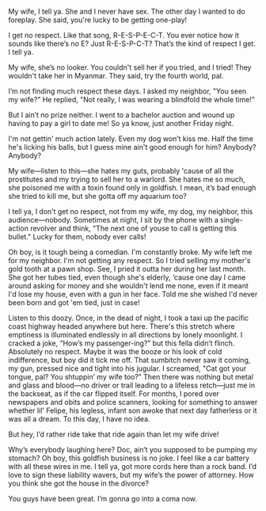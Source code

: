 
My wife, I tell ya. She and I never have sex. The other day I wanted to do foreplay. She said, you're lucky to be getting one-play!

I get no respect. Like that song, R-E-S-P-E-C-T. You ever notice how it sounds like there’s no E? Just R-E-S-P-C-T? That’s the kind of respect I get. I tell ya.

My wife, she’s no looker. You couldn't sell her if you tried, and I tried! They wouldn't take her in Myanmar. They said, try the fourth world, pal.

I’m not finding much respect these days. I asked my neighbor, "You seen my wife?" He replied, "Not really, I was wearing a blindfold the whole time!"

But I ain’t no prize neither. I went to a bachelor auction and wound up having to pay a girl to date me! So ya know, just another Friday night. 

I'm not gettin' much action lately. Even my dog won’t kiss me. Half the time he's licking his balls, but I guess mine ain't good enough for him? Anybody? Anybody?

My wife—listen to this—she hates my guts, probably 'cause of all the prostitutes and my trying to sell her to a warlord. She hates me so much, she poisoned me with a toxin found only in goldfish. I mean, it’s bad enough she tried to kill me, but she gotta off my aquarium too? 

I tell ya, I don’t get no respect, not from my wife, my dog, my neighbor, this audience—nobody. Sometimes at night, I sit by the phone with a single-action revolver and think, "The next one of youse to call is getting this bullet." Lucky for them, nobody ever calls!

Oh boy, is it tough being a comedian. I'm constantly broke. My wife left me for my neighbor. I'm not getting any respect. So I tried selling my mother's gold tooth at a pawn shop. See, I pried it outta her during her last month. She got her tubes tied, even though she's elderly, ‘cause one day I came around asking for money and she wouldn't lend me none, even if it meant I'd lose my house, even with a gun in her face. Told me she wished I'd never been born and got 'em tied, just in case!

Listen to this doozy. Once, in the dead of night, I took a taxi up the pacific coast highway headed anywhere but here. There's this stretch where emptiness is illuminated endlessly in all directions by lonely moonlight. I cracked a joke, “How’s my passenger-ing?” but this fella didn’t flinch. Absolutely no respect. Maybe it was the booze or his look of cold indifference, but boy did it tick me off. That sumbitch never saw it coming, my gun, pressed nice and tight into his jugular. I screamed, "Cat got your tongue, pal? You shtuppin’ my wife too?” Then there was nothing but metal and glass and blood—no driver or trail leading to a lifeless retch—just me in the backseat, as if the car flipped itself. For months, I pored over newspapers and obits and police scanners, looking for something to answer whether lil' Felipe, his legless, infant son awoke that next day fatherless or it was all a dream. To this day, I have no idea. 

But hey, I’d rather ride take that ride again than let my wife drive!

Why’s everybody laughing here? Doc, ain’t you supposed to be pumping my stomach? Oh boy, this goldfish business is no joke. I feel like a car battery with all these wires in me. I tell ya, got more cords here than a rock band. I’d love to sign these liability wavers, but my wife’s the power of attorney. How you think she got the house in the divorce? 

You guys have been great. I’m gonna go into a coma now. 
